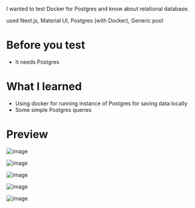 I wanted to test Docker for Postgres and know about relational database.

used Next.js, Material UI, Postgres (with Docker), Generic pool

# Before you test
- It needs Postgres

# What I learned
- Using docker for running instance of Postgres for saving data locally
- Some simple Postgres queries

# Preview
![image](https://user-images.githubusercontent.com/77925373/199551026-72ade529-57dd-45aa-8706-37cc8fefce25.png)

![image](https://user-images.githubusercontent.com/77925373/199551108-c63edfb2-fb33-4d0f-99a7-a2c215daebf4.png)

![image](https://user-images.githubusercontent.com/77925373/199551706-3a73c0e1-87d0-453b-a066-be26e60617c0.png)

![image](https://user-images.githubusercontent.com/77925373/199550766-5c807c75-70ac-4664-8192-dc5070280ce9.png)

![image](https://user-images.githubusercontent.com/77925373/199551332-54c051ff-0e74-4017-a1ea-060845657e56.png)

